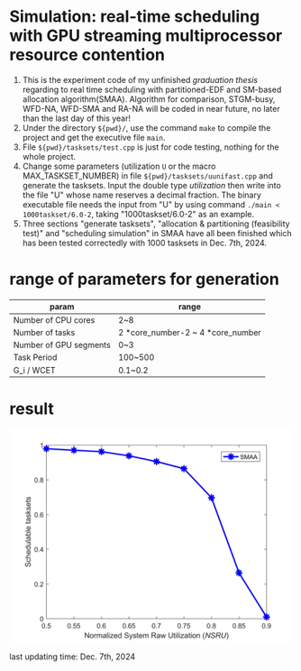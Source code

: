 # Simulation: real-time scheduling with GPU streaming multiprocessor resource contention

1. This is the experiment code of my unfinished *graduation thesis* regarding to real time scheduling with partitioned-EDF and SM-based allocation algorithm(SMAA). Algorithm for comparison, STGM-busy, WFD-NA, WFD-SMA and RA-NA will be coded in near future, no later than the last day of this year!
2. Under the directory `${pwd}/`, use the command `make` to compile the project and get the executive file `main`.
3. File `${pwd}/tasksets/test.cpp` is just for code testing, nothing for the whole project.
4. Change some parameters (utilization `U` or the macro MAX_TASKSET_NUMBER) in file `${pwd}/tasksets/uunifast.cpp` and generate the tasksets. Input the double type *utilization* then write into the file "U" whose name reserves a decimal fraction. The binary executable file needs the input from "U" by using command `./main < 1000taskset/6.0-2`, taking "1000taskset/6.0-2" as an example.
5. Three sections "generate tasksets", "allocation & partitioning (feasibility test)" and "scheduling simulation" in SMAA have all been finished which has been tested correctedly with 1000 tasksets in Dec. 7th, 2024.

# range of parameters for generation
|param|range|
|--|--|
|Number of CPU cores|    2~8|
|Number of tasks|        2 *core_number-2 ~ 4 *core_number|
|Number of GPU segments| 0~3|
|Task Period|            100~500|
|G_i / WCET|             0.1~0.2|

# result
![SMAA wrecker](./pics/untitled.jpg)

last updating time: Dec. 7th, 2024
